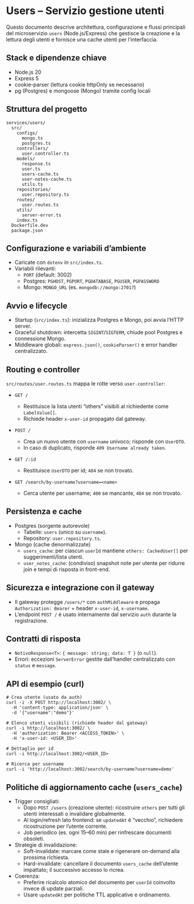 # Users – Servizio gestione utenti

Questo documento descrive architettura, configurazione e flussi principali del microservizio `users` (Node.js/Express) che gestisce la creazione e la lettura degli utenti e fornisce una cache utenti per l’interfaccia.

## Stack e dipendenze chiave
- Node.js 20
- Express 5
- cookie-parser (lettura cookie httpOnly se necessario)
- pg (Postgres) e mongoose (Mongo) tramite config locali

## Struttura del progetto
```
services/users/
  src/
    configs/
      mongo.ts
      postgres.ts
    controllers/
      user.controller.ts
    models/
      response.ts
      user.ts
      users-cache.ts
      user-notes-cache.ts
      utils.ts
    repositories/
      user.repository.ts
    routes/
      user.routes.ts
    utils/
      server-error.ts
    index.ts
  Dockerfile.dev
  package.json
```

## Configurazione e variabili d’ambiente
- Caricate con `dotenv` in `src/index.ts`.
- Variabili rilevanti:
  - `PORT` (default: 3002)
  - Postgres: `PGHOST`, `PGPORT`, `PGDATABASE`, `PGUSER`, `PGPASSWORD`
  - Mongo: `MONGO_URL` (es. `mongodb://mongo:27017`)

## Avvio e lifecycle
- Startup (`src/index.ts`): inizializza Postgres e Mongo, poi avvia l’HTTP server.
- Graceful shutdown: intercetta `SIGINT`/`SIGTERM`, chiude pool Postgres e connessione Mongo.
- Middleware globali: `express.json()`, `cookieParser()` e error handler centralizzato.

## Routing e controller
`src/routes/user.routes.ts` mappa le rotte verso `user.controller`:

- `GET /`
  - Restituisce la lista utenti “others” visibili al richiedente come `LabelValue[]`.
  - Richiede header `x-user-id` propagato dal gateway.

- `POST /`
  - Crea un nuovo utente con `username` univoco; risponde con `UserDTO`.
  - In caso di duplicato, risponde `409 Username already taken`.

- `GET /:id`
  - Restituisce `UserDTO` per id; `404` se non trovato.

- `GET /search/by-username?username=<name>`
  - Cerca utente per username; `400` se mancante, `404` se non trovato.

## Persistenza e cache
- Postgres (sorgente autorevole)
  - Tabelle: `users` (unico su `username`).
  - Repository: `user.repository.ts`.
- Mongo (cache denormalizzate)
  - `users_cache`: per ciascun `userId` mantiene `others: CachedUser[]` per suggerimenti/lista utenti.
  - `user_notes_cache`: (condiviso) snapshot note per utente per ridurre join e tempi di risposta in front-end.

## Sicurezza e integrazione con il gateway
- Il gateway protegge `/users/*` con `authMiddleware` e propaga `Authorization: Bearer` + header `x-user-id`, `x-username`.
- L’endpoint `POST /` è usato internamente dal servizio `auth` durante la registrazione.

## Contratti di risposta
- `NotivoResponse<T>`: `{ message: string; data: T }` (o `null`).
- Errori: eccezioni `ServerError` gestite dall’handler centralizzato con `status` e `message`.

## API di esempio (curl)
```
# Crea utente (usato da auth)
curl -i -X POST http://localhost:3002/ \
  -H 'content-type: application/json' \
  -d '{"username":"demo"}'

# Elenco utenti visibili (richiede header dal gateway)
curl -i http://localhost:3002/ \
  -H 'authorization: Bearer <ACCESS_TOKEN>' \
  -H 'x-user-id: <USER_ID>'

# Dettaglio per id
curl -i http://localhost:3002/<USER_ID>

# Ricerca per username
curl -i 'http://localhost:3002/search/by-username?username=demo'
```

## Politiche di aggiornamento cache (`users_cache`)
- Trigger consigliati:
  - Dopo `POST /users` (creazione utente): ricostruire `others` per tutti gli utenti interessati o invalidare globalmente.
  - Al login/refresh lato frontend: se `updatedAt` è “vecchio”, richiedere ricostruzione per l’utente corrente.
  - Job periodico (es. ogni 15–60 min) per rinfrescare documenti obsoleti.
- Strategie di invalidazione:
  - Soft-invalidate: marcare come stale e rigenerare on-demand alla prossima richiesta.
  - Hard-invalidate: cancellare il documento `users_cache` dell’utente impattato; il successivo accesso lo ricrea.
- Coerenza:
  - Preferire ricalcolo atomico del documento per `userId` coinvolto invece di update parziali.
  - Usare `updatedAt` per politiche TTL applicative e ordinamento.

